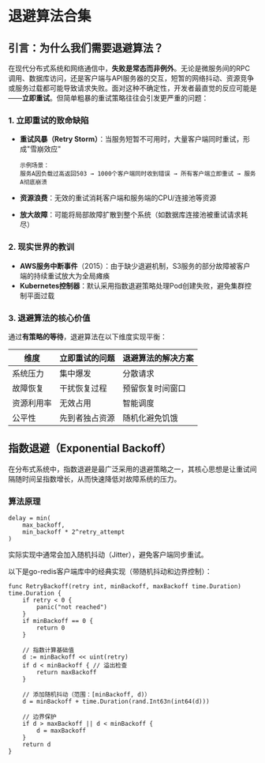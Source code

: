# 退避算法合集

## 引言：为什么我们需要退避算法？  

在现代分布式系统和网络通信中，**失败是常态而非例外**。无论是微服务间的RPC调用、数据库访问，还是客户端与API服务器的交互，短暂的网络抖动、资源竞争或服务过载都可能导致请求失败。面对这种不确定性，开发者最直觉的反应可能是——**立即重试**。但简单粗暴的重试策略往往会引发更严重的问题：  

### 1. 立即重试的致命缺陷  

- **重试风暴（Retry Storm）**：当服务短暂不可用时，大量客户端同时重试，形成"雪崩效应"  

  ```text
  示例场景：
  服务A因负载过高返回503 → 1000个客户端同时收到错误 → 所有客户端立即重试 → 服务A彻底崩溃
  ```

- **资源浪费**：无效的重试消耗客户端和服务端的CPU/连接池等资源  
- **放大故障**：可能将局部故障扩散到整个系统（如数据库连接池被重试请求耗尽）  

### 2. 现实世界的教训  

- **AWS服务中断事件**（2015）：由于缺少退避机制，S3服务的部分故障被客户端的持续重试放大为全局瘫痪  
- **Kubernetes控制器**：默认采用指数退避策略处理Pod创建失败，避免集群控制平面过载  

### 3. 退避算法的核心价值  

通过**有策略的等待**，退避算法在以下维度实现平衡：  

| 维度         | 立即重试的问题              | 退避算法的解决方案          |
|--------------|---------------------------|---------------------------|
| 系统压力     | 集中爆发                  | 分散请求                  |
| 故障恢复     | 干扰恢复过程              | 预留恢复时间窗口          |
| 资源利用率   | 无效占用                  | 智能调度                  |
| 公平性       | 先到者独占资源            | 随机化避免饥饿            |

## 指数退避（Exponential Backoff）

在分布式系统中，指数退避是最广泛采用的退避策略之一，其核心思想是让重试间隔随时间呈指数增长，从而快速降低对故障系统的压力。

### 算法原理

```text
delay = min(
    max_backoff, 
    min_backoff * 2^retry_attempt
)
```

实际实现中通常会加入随机抖动（Jitter），避免客户端同步重试。

以下是go-redis客户端库中的经典实现（带随机抖动和边界控制）：

```golang
func RetryBackoff(retry int, minBackoff, maxBackoff time.Duration) time.Duration {
    if retry < 0 {
        panic("not reached")
    }
    if minBackoff == 0 {
        return 0
    }

    // 指数计算基础值
    d := minBackoff << uint(retry)
    if d < minBackoff { // 溢出检查
        return maxBackoff
    }

    // 添加随机抖动（范围：[minBackoff, d)）
    d = minBackoff + time.Duration(rand.Int63n(int64(d)))

    // 边界保护
    if d > maxBackoff || d < minBackoff {
        d = maxBackoff
    }
    return d
}
```
